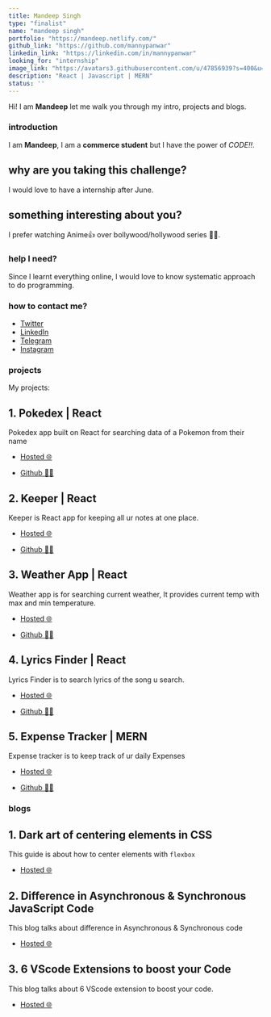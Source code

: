 ```yaml
---
title: Mandeep Singh
type: "finalist"
name: "mandeep singh"
portfolio: "https://mandeep.netlify.com/"
github_link: "https://github.com/mannypanwar"
linkedin_link: "https://linkedin.com/in/mannypanwar"
looking_for: "internship"
image_link: "https://avatars3.githubusercontent.com/u/47856939?s=400&u=e7236f6f2cbf87d9d52d2044d15832b303f3f9b8&v=4"
description: "React | Javascript | MERN"
status: ''
---
```


Hi! I am **Mandeep** let me walk you through my intro, projects and blogs.

### introduction

I am **Mandeep**, I am a **commerce student** but I have the power of _CODE!!_.

## why are you taking this challenge?

I would love to have a internship after June.

## something interesting about you?

I prefer watching Anime👍 over bollywood/hollywood series 💁‍♂️.

### help I need?

Since I learnt everything online, I would love to know systematic approach to do programming.

### how to contact me?

- [Twitter](https://twitter.com/mannypanwar)
- [LinkedIn](https://www.linkedin.com/in/mannypanwar/)
- [Telegram](https://t.me/mannypanwar)
- [Instagram](https://www.instagram.com/mannypanwar/)

### projects

My projects:

## 1. Pokedex | React

Pokedex app built on React for searching data of a Pokemon from their name

- [Hosted 🌐](https://m-pokedex.netlify.app/)

- [Github 👨‍💻](https://github.com/mannypanwar/pokedex)

## 2. Keeper | React

Keeper is React app for keeping all ur notes at one place.

- [Hosted 🌐](https://m-keeper.netlify.app/)

- [Github 👨‍💻](https://github.com/mannypanwar/keeper)

## 3. Weather App | React

Weather app is for searching current weather, It provides current temp with max and min temperature.

- [Hosted 🌐](https://m-weather.netlify.app/)

- [Github 👨‍💻](https://github.com/mannypanwar/weather-app)

## 4. Lyrics Finder | React

Lyrics Finder is to search lyrics of the song u search.

- [Hosted 🌐](https://m-lyricsfinder.netlify.app/)

- [Github 👨‍💻](https://github.com/mannypanwar/lyricsFinder)

## 5. Expense Tracker | MERN

Expense tracker is to keep track of ur daily Expenses

- [Hosted 🌐](https://shielded-garden-00673.herokuapp.com/)

- [Github 👨‍💻](https://github.com/mannypanwar/expense)

### blogs

## 1. Dark art of centering elements in CSS

This guide is about how to center elements with `flexbox`

- [Hosted 🌐](https://dev.to/mannypanwar/dark-art-of-centering-elements-in-css-5dnp)

## 2. Difference in Asynchronous & Synchronous JavaScript Code

This blog talks about difference in Asynchronous & Synchronous code

- [Hosted 🌐](https://dev.to/mannypanwar/difference-in-asynchronous-synchronous-javascript-code-4gcb)

## 3. 6 VScode Extensions to boost your Code

This blog talks about 6 VScode extension to boost your code.

- [Hosted 🌐](https://dev.to/mannypanwar/6-vscode-extensions-to-boost-your-code-349k)
